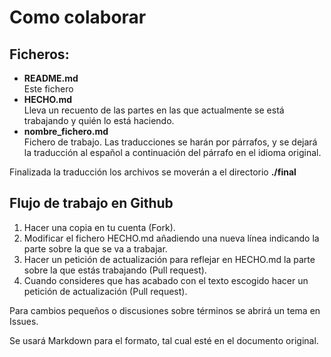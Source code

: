 # Como colaborar

## Ficheros:  
* **README.md**  
Este fichero  
* **HECHO.md**  
Lleva un recuento de las partes en las que actualmente se está trabajando y quién lo está haciendo.  
* **nombre_fichero.md**  
Fichero de trabajo. Las traducciones se harán por párrafos, y se dejará la traducción al español a continuación del párrafo en el idioma original.  

Finalizada la traducción los archivos se moverán a el directorio **./final**

## Flujo de trabajo en Github
1.  Hacer una copia en tu cuenta (Fork).
2.  Modificar el fichero HECHO.md añadiendo una nueva línea indicando la parte sobre la que se va a trabajar.
3.  Hacer un petición de actualización para reflejar en HECHO.md la parte sobre la que estás trabajando (Pull request). 
4.  Cuando consideres que has acabado con el texto escogido hacer un petición de actualización (Pull request). 
  
Para cambios pequeños o discusiones sobre términos se abrirá un tema en Issues.

Se usará Markdown para el formato, tal cual esté en el documento original.  

